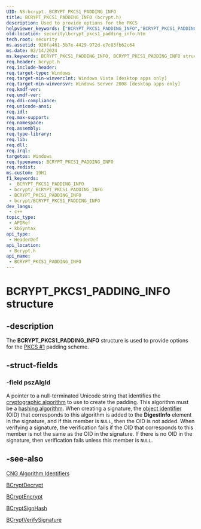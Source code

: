 ```yaml
---
UID: NS:bcrypt._BCRYPT_PKCS1_PADDING_INFO
title: BCRYPT_PKCS1_PADDING_INFO (bcrypt.h)
description: Used to provide options for the PKCS
helpviewer_keywords: ["BCRYPT_PKCS1_PADDING_INFO","BCRYPT_PKCS1_PADDING_INFO structure [Security]","bcrypt/BCRYPT_PKCS1_PADDING_INFO","security.bcrypt_pkcs1_padding_info"]
old-location: security\bcrypt_pkcs1_padding_info.htm
tech.root: security
ms.assetid: 920fa461-5b7e-4429-972d-e7c83fb62c64
ms.date: 02/14/2024
ms.keywords: BCRYPT_PKCS1_PADDING_INFO, BCRYPT_PKCS1_PADDING_INFO structure [Security], bcrypt/BCRYPT_PKCS1_PADDING_INFO, security.bcrypt_pkcs1_padding_info
req.header: bcrypt.h
req.include-header: 
req.target-type: Windows
req.target-min-winverclnt: Windows Vista [desktop apps only]
req.target-min-winversvr: Windows Server 2008 [desktop apps only]
req.kmdf-ver: 
req.umdf-ver: 
req.ddi-compliance: 
req.unicode-ansi: 
req.idl: 
req.max-support: 
req.namespace: 
req.assembly: 
req.type-library: 
req.lib: 
req.dll: 
req.irql: 
targetos: Windows
req.typenames: BCRYPT_PKCS1_PADDING_INFO
req.redist: 
ms.custom: 19H1
f1_keywords:
 - _BCRYPT_PKCS1_PADDING_INFO
 - bcrypt/_BCRYPT_PKCS1_PADDING_INFO
 - BCRYPT_PKCS1_PADDING_INFO
 - bcrypt/BCRYPT_PKCS1_PADDING_INFO
dev_langs:
 - c++
topic_type:
 - APIRef
 - kbSyntax
api_type:
 - HeaderDef
api_location:
 - Bcrypt.h
api_name:
 - BCRYPT_PKCS1_PADDING_INFO
---
```


# BCRYPT_PKCS1_PADDING_INFO structure

## -description

The **BCRYPT_PKCS1_PADDING_INFO** structure is used to provide options for the [PKCS #1](/windows/win32/SecGloss/p-gly) padding scheme.

## -struct-fields

### -field pszAlgId

A pointer to a null-terminated Unicode string that identifies the [cryptographic algorithm](/windows/win32/SecGloss/c-gly) to use to create the padding. This algorithm must be a [hashing algorithm](/windows/win32/SecGloss/h-gly). When creating a signature, the [object identifier](/windows/win32/SecGloss/o-gly) (OID) that corresponds to this algorithm is added to the **DigestInfo** element in the signature, and if this member is `NULL`, then the OID is not added. When verifying a signature, the verification fails if the OID that corresponds to this member is not the same as the OID in the signature. If there is no OID in the signature, then verification fails unless this member is `NULL`.

## -see-also

[CNG Algorithm Identifiers](/windows/win32/seccng/cng-algorithm-identifiers)

[BCryptDecrypt](nf-bcrypt-bcryptdecrypt.md)

[BCryptEncrypt](nf-bcrypt-bcryptencrypt.md)

[BCryptSignHash](nf-bcrypt-bcryptsignhash.md)

[BCryptVerifySignature](nf-bcrypt-bcryptverifysignature.md)
